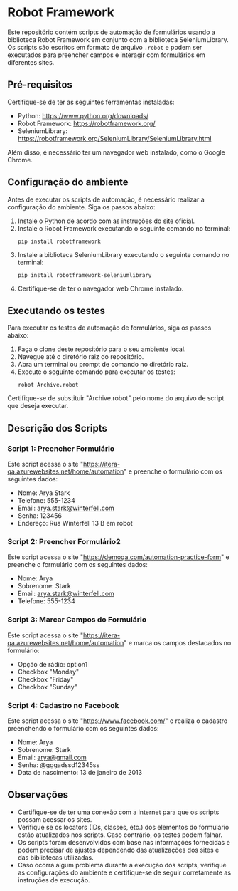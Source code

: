 # Robot Framework

Este repositório contém scripts de automação de formulários usando a biblioteca Robot Framework em conjunto com a biblioteca SeleniumLibrary. Os scripts são escritos em formato de arquivo `.robot` e podem ser executados para preencher campos e interagir com formulários em diferentes sites.

## Pré-requisitos
Certifique-se de ter as seguintes ferramentas instaladas:

- Python: https://www.python.org/downloads/
- Robot Framework: https://robotframework.org/
- SeleniumLibrary: https://robotframework.org/SeleniumLibrary/SeleniumLibrary.html

Além disso, é necessário ter um navegador web instalado, como o Google Chrome.

## Configuração do ambiente
Antes de executar os scripts de automação, é necessário realizar a configuração do ambiente. Siga os passos abaixo:

1. Instale o Python de acordo com as instruções do site oficial.
2. Instale o Robot Framework executando o seguinte comando no terminal:
   ```
   pip install robotframework
   ```
3. Instale a biblioteca SeleniumLibrary executando o seguinte comando no terminal:
   ```
   pip install robotframework-seleniumlibrary
   ```
4. Certifique-se de ter o navegador web Chrome instalado.

## Executando os testes
Para executar os testes de automação de formulários, siga os passos abaixo:

1. Faça o clone deste repositório para o seu ambiente local.
2. Navegue até o diretório raiz do repositório.
3. Abra um terminal ou prompt de comando no diretório raiz.
4. Execute o seguinte comando para executar os testes:
   ```
   robot Archive.robot
   ```

Certifique-se de substituir "Archive.robot" pelo nome do arquivo de script que deseja executar.

## Descrição dos Scripts

### Script 1: Preencher Formulário
Este script acessa o site "https://itera-qa.azurewebsites.net/home/automation" e preenche o formulário com os seguintes dados:
- Nome: Arya Stark
- Telefone: 555-1234
- Email: arya.stark@winterfell.com
- Senha: 123456
- Endereço: Rua Winterfell 13 B em robot

### Script 2: Preencher Formulário2
Este script acessa o site "https://demoqa.com/automation-practice-form" e preenche o formulário com os seguintes dados:
- Nome: Arya
- Sobrenome: Stark
- Email: arya.stark@winterfell.com
- Telefone: 555-1234

### Script 3: Marcar Campos do Formulário
Este script acessa o site "https://itera-qa.azurewebsites.net/home/automation" e marca os campos destacados no formulário:
- Opção de rádio: option1
- Checkbox "Monday"
- Checkbox "Friday"
- Checkbox "Sunday"

### Script 4: Cadastro no Facebook
Este script acessa o site "https://www.facebook.com/" e realiza o cadastro preenchendo o formulário com os seguintes dados:
- Nome: Arya
- Sobrenome: Stark
- Email: arya@gmail.com
- Senha: @gggadssd12345ss
- Data de nascimento: 13 de janeiro de 2013

## Observações
- Certifique-se de ter uma conexão com a internet para que os scripts possam acessar os sites.
- Verifique se os locators (IDs, classes, etc.) dos elementos do formulário estão atualizados nos scripts. Caso contrário, os testes podem falhar.
- Os scripts foram desenvolvidos com base nas informações fornecidas e podem precisar de ajustes dependendo das atualizações dos sites e das bibliotecas utilizadas.
- Caso ocorra algum problema durante a execução dos scripts, verifique as configurações do ambiente e certifique-se de seguir corretamente as instruções de execução.
